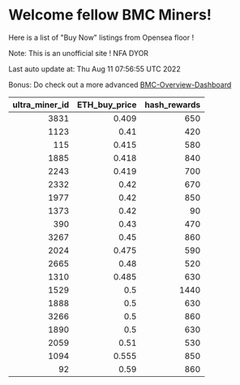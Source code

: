 # Welcome fellow BMC Miners!
Here is a list of "Buy Now" listings from Opensea floor !

Note: This is an unofficial site ! NFA DYOR

Last auto update at: Thu Aug 11 07:56:55 UTC 2022

Bonus: Do check out a more advanced [BMC-Overview-Dashboard](https://dune.com/defifunk/BMC-Overview-Dashboard)


|   ultra_miner_id |   ETH_buy_price |   hash_rewards |
|-----------------:|----------------:|---------------:|
|             3831 |           0.409 |            650 |
|             1123 |           0.41  |            420 |
|              115 |           0.415 |            580 |
|             1885 |           0.418 |            840 |
|             2243 |           0.419 |            700 |
|             2332 |           0.42  |            670 |
|             1977 |           0.42  |            850 |
|             1373 |           0.42  |             90 |
|              390 |           0.43  |            470 |
|             3267 |           0.45  |            860 |
|             2024 |           0.475 |            590 |
|             2665 |           0.48  |            520 |
|             1310 |           0.485 |            630 |
|             1529 |           0.5   |           1440 |
|             1888 |           0.5   |            630 |
|             3266 |           0.5   |            860 |
|             1890 |           0.5   |            630 |
|             2059 |           0.51  |            530 |
|             1094 |           0.555 |            850 |
|               92 |           0.59  |            860 |
